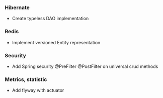 ### Hibernate
- Create typeless DAO implementation

### Redis
- Implement versioned Entity representation

### Security
- Add Spring security @PreFilter @PostFilter on universal crud methods

### Metrics, statistic
- Add flyway with actuator